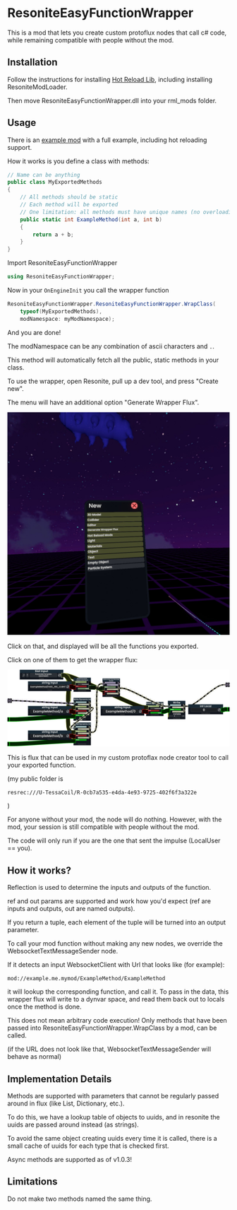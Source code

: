 # ResoniteEasyFunctionWrapper

This is a mod that lets you create custom protoflux nodes that call c# code,
while remaining compatible with people without the mod.

## Installation

Follow the instructions for installing [Hot Reload Lib](https://github.com/Nytra/ResoniteHotReloadLib/tree/main?tab=readme-ov-file#pre-requisites),
including installing ResoniteModLoader.

Then move ResoniteEasyFunctionWrapper.dll into your rml_mods folder.

## Usage

There is an [example mod](https://github.com/Phylliida/ResoniteEasyFunctionWrapperExampleMod) with a full example, including hot reloading support.

How it works is you define a class with methods:

```c#
// Name can be anything
public class MyExportedMethods
{
	// All methods should be static
	// Each method will be exported
	// One limitation: all methods must have unique names (no overloading)
	public static int ExampleMethod(int a, int b)
	{
		return a + b;
	}
}
```

Import ResoniteEasyFunctionWrapper

```c#
using ResoniteEasyFunctionWrapper;
```

Now in your `OnEngineInit` you call the wrapper function

```c#
ResoniteEasyFunctionWrapper.ResoniteEasyFunctionWrapper.WrapClass(
    typeof(MyExportedMethods),
    modNamespace: myModNamespace);
```        

And you are done!

The modNamespace can be any combination of ascii characters and `.`.

This method will automatically fetch all the public, static methods in your class.

To use the wrapper, open Resonite, pull up a dev tool, and press "Create new".

The menu will have an additional option "Generate Wrapper Flux".

![Generate Wrapper Flux](https://github.com/Phylliida/ResoniteEasyFunctionWrapper/blob/main/Assets/menu.jpg?raw=true)

Click on that, and displayed will be all the functions you exported.

Click on one of them to get the wrapper flux:

![Autogenerated flux](https://raw.githubusercontent.com/Phylliida/ResoniteEasyFunctionWrapper/main/Assets/Wrapper%20Flux.png)

This is flux that can be used in my custom protoflax node creator tool to call your exported function.

(my public folder is

```
resrec:///U-TessaCoil/R-0cb7a535-e4da-4e93-9725-402f6f3a322e
```
)

For anyone without your mod, the node will do nothing. However, with the mod, your session is still compatible with people without the mod.

The code will only run if you are the one that sent the impulse (LocalUser == you).

## How it works?

Reflection is used to determine the inputs and outputs of the function.

ref and out params are supported and work how you'd expect (ref are inputs and outputs, out are named outputs).

If you return a tuple, each element of the tuple will be turned into an output parameter.

To call your mod function without making any new nodes, we override the WebsocketTextMessageSender node.

If it detects an input WebsocketClient with Url that looks like (for example):

```
mod://example.me.mymod/ExampleMethod/ExampleMethod
```
it will lookup the corresponding function, and call it. To pass in the data, this wrapper flux will write to a dynvar space, and read them back out to locals once the method is done.

This does not mean arbitrary code execution! Only methods that have been passed into ResoniteEasyFunctionWrapper.WrapClass by a mod, can be called.

(if the URL does not look like that, WebsocketTextMessageSender will behave as normal)

## Implementation Details

Methods are supported with parameters that cannot be regularly passed around in flux (like List, Dictionary, etc.). 

To do this, we have a lookup table of objects to uuids, and in resonite the uuids are passed around instead (as strings).

To avoid the same object creating uuids every time it is called, there is a small cache of uuids for each type that is checked first.

Async methods are supported as of v1.0.3!

## Limitations

Do not make two methods named the same thing.